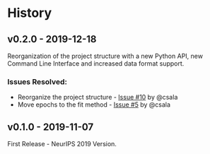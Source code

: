 # History

## v0.2.0 - 2019-12-18

Reorganization of the project structure with a new Python API, new Command Line Interface
and increased data format support.

### Issues Resolved:

* Reorganize the project structure - [Issue #10](https://github.com/DAI-Lab/CTGAN/issues/10) by @csala
* Move epochs to the fit method - [Issue #5](https://github.com/DAI-Lab/CTGAN/issues/5) by @csala

## v0.1.0 - 2019-11-07

First Release - NeurIPS 2019 Version.
